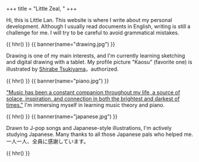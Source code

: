 +++
title = "Little Zeal, "
+++

Hi, this is Little Lan. This website is where I write about my personal development. Although I usually read documents in English, writing is still a challenge for me. I will try to be careful to avoid grammatical mistakes.

{{ hhr() }}
{{ banner(name="drawing.jpg") }}

Drawing is one of my main interests, and I'm currently learning sketching and digital drawing with a tablet. My profile picture "Kaosu" (favorite one) is illustrated by [Shirabe Tsukiyama][shirabe]，authorized.

[shirabe]: https://www.pixiv.net/users/39203847

{{ hhr() }}
{{ banner(name="piano.jpg") }}

["Music has been a constant companion throughout my life, a source of solace, inspiration, and connection in both the brightest and darkest of times."][music_to_me] I'm immersing myself in learning music theory and piano.

[music_to_me]: https://www.youthkiawaaz.com/2024/02/exploring-my-relationship-with-music/

{{ hhr() }}
{{ banner(name="japanese.jpg") }}

Drawn to J-pop songs and Japanese-style illustrations, I'm actively studying Japanese. Many thanks to all those Japanese pals who helped me. 一人一人、全員に感謝しています。

{{ hhr() }}
